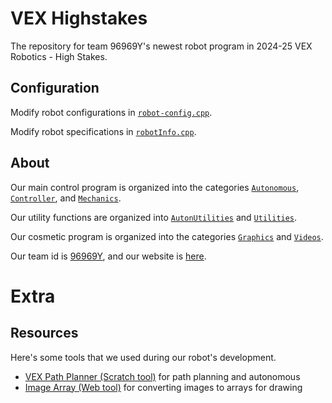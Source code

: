 # VEX Highstakes

The repository for team 96969Y's newest robot program in 2024-25 VEX Robotics - High Stakes.

## Configuration

Modify robot configurations in [`robot-config.cpp`](./src/robot-config.cpp).

Modify robot specifications in [`robotInfo.cpp`](./src/Utilities/robotInfo.cpp).

## About

Our main control program is organized into the categories [`Autonomous`](./include/Autonomous/), [`Controller`](./include/Controller/), and [`Mechanics`](./include/Mechanics/).

Our utility functions are organized into [`AutonUtilities`](./include/AutonUtilities/) and [`Utilities`](./include/Utilities/).

Our cosmetic program is organized into the categories [`Graphics`](./include/Graphics/) and [`Videos`](./include/Videos/).

Our team id is [96969Y](https://www.robotevents.com/teams/VRC/96969Y), and our website is [here](https://mariochao.github.io/vex-pas1/).

# Extra

## Resources

Here's some tools that we used during our robot's development.
- [VEX Path Planner (Scratch tool)](https://scratch.mit.edu/projects/921506148/) for path planning and autonomous
- [Image Array (Web tool)](https://mariochao.github.io/vex-competition-tools/image-array/) for converting images to arrays for drawing
